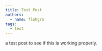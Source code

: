 ```yaml
---
title: Test Post
authors:
  - name: flohgro
tags: 
  - test
---
```

a test post to see if this is working properly.
